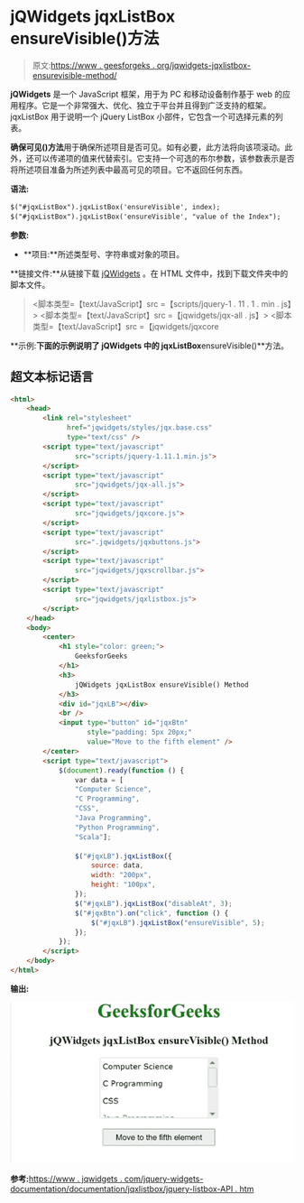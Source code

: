 # jQWidgets jqxListBox ensureVisible()方法

> 原文:[https://www . geesforgeks . org/jqwidgets-jqxlistbox-ensurevisible-method/](https://www.geeksforgeeks.org/jqwidgets-jqxlistbox-ensurevisible-method/)

**jQWidgets** 是一个 JavaScript 框架，用于为 PC 和移动设备制作基于 web 的应用程序。它是一个非常强大、优化、独立于平台并且得到广泛支持的框架。jqxListBox 用于说明一个 jQuery ListBox 小部件，它包含一个可选择元素的列表。

**确保可见()方法**用于确保所述项目是否可见。如有必要，此方法将向该项滚动。此外，还可以传递项的值来代替索引。它支持一个可选的布尔参数，该参数表示是否将所述项目准备为所述列表中最高可见的项目。它不返回任何东西。

**语法:**

```html
$("#jqxListBox").jqxListBox('ensureVisible', index);  
$("#jqxListBox").jqxListBox('ensureVisible', "value of the Index");
```

**参数:**

*   **项目:**所述类型号、字符串或对象的项目。

**链接文件:**从链接下载 [jQWidgets](https://www.jqwidgets.com/download/) 。在 HTML 文件中，找到下载文件夹中的脚本文件。

> <link rel="”stylesheet”" href="”jqwidgets/styles/jqx.base.css”" type="”text/css”">
> <脚本类型=【text/JavaScript】src =【scripts/jquery-1 . 11 . 1 . min . js】></脚本>
> <脚本类型=【text/JavaScript】src =【jqwidgets/jqx-all . js】></脚本>
> <脚本类型=【text/JavaScript】src =【jqwidgets/jqxcore

**示例:**下面的示例说明了 jQWidgets 中的 jqxListBox**ensureVisible()**方法。

## 超文本标记语言

```html
<html>
    <head>
        <link rel="stylesheet" 
              href="jqwidgets/styles/jqx.base.css" 
              type="text/css" />
        <script type="text/javascript"
                src="scripts/jquery-1.11.1.min.js">
        </script>
        <script type="text/javascript" 
                src="jqwidgets/jqx-all.js">
        </script>
        <script type="text/javascript" 
                src="jqwidgets/jqxcore.js">
        </script>
        <script type="text/javascript" 
                src=".jqwidgets/jqxbuttons.js">
        </script>
        <script type="text/javascript" 
                src="jqwidgets/jqxscrollbar.js">
        </script>
        <script type="text/javascript" 
                src="jqwidgets/jqxlistbox.js">
        </script>
    </head>
    <body>
        <center>
            <h1 style="color: green;">
                GeeksforGeeks
            </h1>
            <h3>
                jQWidgets jqxListBox ensureVisible() Method
            </h3>
            <div id="jqxLB"></div>
            <br />
            <input type="button" id="jqxBtn" 
                   style="padding: 5px 20px;"
                   value="Move to the fifth element" />
        </center>
        <script type="text/javascript">
            $(document).ready(function () {
                var data = [
                "Computer Science",
                "C Programming",
                "CSS", 
                "Java Programming", 
                "Python Programming",
                "Scala"];

                $("#jqxLB").jqxListBox({
                    source: data,
                    width: "200px",
                    height: "100px",
                });
                $("#jqxLB").jqxListBox("disableAt", 3);
                $("#jqxBtn").on("click", function () {
                    $("#jqxLB").jqxListBox("ensureVisible", 5);
                });
            });
        </script>
    </body>
</html>
```

**输出:**

![](img/164f058cec24ec359021f4fdb03f429a.png)

**参考:**[https://www . jqwidgets . com/jquery-widgets-documentation/documentation/jqxlistbox/jquery-listbox-API . htm](https://www.jqwidgets.com/jquery-widgets-documentation/documentation/jqxlistbox/jquery-listbox-api.htm)